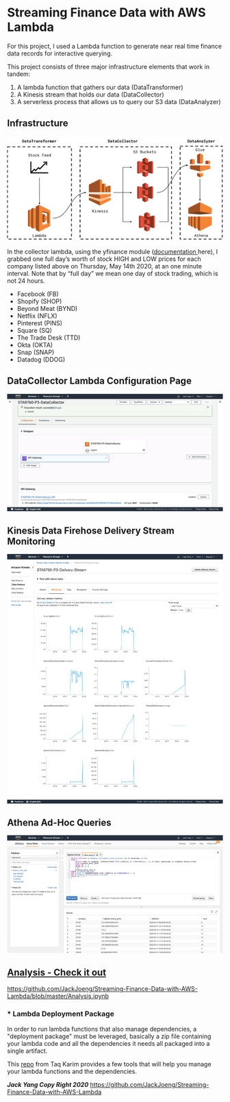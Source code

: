 # Streaming Finance Data with AWS Lambda

For this project, I used a Lambda function to generate near real time finance data records for interactive querying. 

This project consists of three major infrastructure elements that work in tandem:
1.	A lambda function that gathers our data (DataTransformer)
2.	A Kinesis stream that holds our data (DataCollector)
3.	A serverless process that allows us to query our S3 data (DataAnalyzer)

## Infrastructure

![Infrastructure](assets/Infrastructure.png)


In the collector lambda, using the yfinance module ([documentation ](https://github.com/ranaroussi/yfinance)here), I grabbed one full day’s worth of stock HIGH and LOW prices for each company listed above on Thursday, May 14th 2020, at an one minute interval. Note that by “full day” we mean one day of stock trading, which is not 24 hours.

- Facebook (FB)
- Shopify (SHOP)
- Beyond Meat (BYND)
- Netflix (NFLX)
- Pinterest (PINS)
- Square (SQ)
- The Trade Desk (TTD)
- Okta (OKTA)
- Snap (SNAP)
- Datadog (DDOG)

## DataCollector Lambda Configuration Page 

![Lambda](https://github.com/JackJoeng/Streaming-Finance-Data-with-AWS-Lambda/blob/master/assets/lambda.png?raw=true)

## Kinesis Data Firehose Delivery Stream Monitoring

![Firehose](https://github.com/JackJoeng/Streaming-Finance-Data-with-AWS-Lambda/blob/master/assets/firehose.png?raw=true)

## Athena Ad-Hoc Queries

![Firehose](https://github.com/JackJoeng/Streaming-Finance-Data-with-AWS-Lambda/blob/master/assets/athena.png?raw=true)

## [Analysis - Check it out ](https://github.com/JackJoeng/Streaming-Finance-Data-with-AWS-Lambda/blob/master/Analysis.ipynb)
https://github.com/JackJoeng/Streaming-Finance-Data-with-AWS-Lambda/blob/master/Analysis.ipynb


### * Lambda Deployment Package

In order to run lambda functions that also manage dependencies, a "deployment package" must be leveraged, basically a zip file containing your lambda code and all the dependencies it needs all packaged into a single artifact.

This [repo](https://github.com/mottaquikarim/STA9760_simple_deployment_package) from Taq Karim provides a few tools that will help you manage your lambda functions and the dependencies.


***Jack Yang Copy Right 2020***
https://github.com/JackJoeng/Streaming-Finance-Data-with-AWS-Lambda

